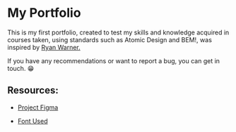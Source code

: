 # My Portfolio

This is my first portfolio, created to test my skills and knowledge acquired in courses taken, using standards such as Atomic Design and BEM!, was inspired by <a href="https://ryan.warner.codes." target="_blank">Ryan Warner.</a>

If you have any recommendations or want to report a bug, you can get in touch.  :grin:

## Resources:

- <a href="https://www.figma.com/community/file/824810955262478067" target="_blank">Project Figma</a>

- <a href="https://fonts.google.com/specimen/Jost" target="_blank">Font Used</a>

